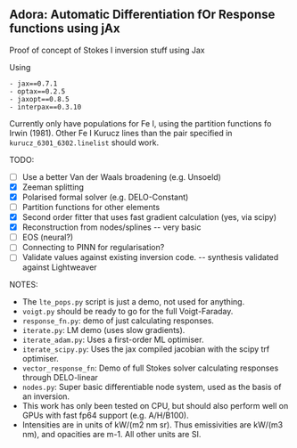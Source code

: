 ## Adora: Automatic Differentiation fOr Response functions using jAx

Proof of concept of Stokes I inversion stuff using Jax

Using
```
- jax==0.7.1
- optax==0.2.5
- jaxopt==0.8.5
- interpax==0.3.10
```

Currently only have populations for Fe I, using the partition functions fo Irwin
(1981). Other Fe I Kurucz lines than the pair specified in
`kurucz_6301_6302.linelist` should work.


TODO:
- [ ] Use a better Van der Waals broadening (e.g. Unsoeld)
- [x] Zeeman splitting
- [x] Polarised formal solver (e.g. DELO-Constant)
- [ ] Partition functions for other elements
- [x] Second order fitter that uses fast gradient calculation (yes, via scipy)
- [x] Reconstruction from nodes/splines -- very basic
- [ ] EOS (neural?)
- [ ] Connecting to PINN for regularisation?
- [ ] Validate values against existing inversion code. -- synthesis validated against Lightweaver

NOTES:
- The `lte_pops.py` script is just a demo, not used for anything.
- `voigt.py` should be ready to go for the full Voigt-Faraday.
- `response_fn.py`: demo of just calculating responses.
- `iterate.py`: LM demo (uses slow gradients).
- `iterate_adam.py`: Uses a first-order ML optimiser.
- `iterate_scipy.py`: Uses the jax compiled jacobian with the scipy trf optimiser.
- `vector_response_fn`: Demo of full Stokes solver calculating responses through DELO-linear
- `nodes.py`: Super basic differentiable node system, used as the basis of an inversion.
- This work has only been tested on CPU, but should also perform well on GPUs with fast fp64 support (e.g. A/H/B100).
- Intensities are in units of kW/(m2 nm sr). Thus emissivities are kW/(m3 nm), and opacities are m-1. All other units are SI.

